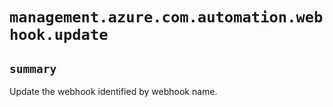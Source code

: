 # `management.azure.com.automation.webhook.update`

## `summary`
Update the webhook identified by webhook name.


